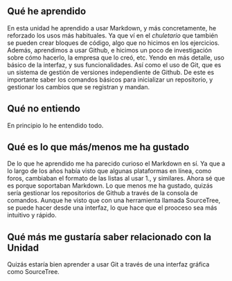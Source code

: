 ## **Qué he aprendido**
En esta unidad he aprendido a usar Markdown, y más concretamente, he reforzado los usos más habituales. Ya que ví en el _chuletario_ que también se pueden crear bloques de código, algo que no hicimos en los ejercicios. Además, aprendimos a usar Github, e hicimos un poco de investigación sobre cómo hacerlo, la empresa que lo creó, etc. Yendo en más detalle, uso básico de la interfaz, y sus funcionalidades. Así como el uso de Git, que es un sistema de gestión de versiones independiente de Github. De este es importante saber los comandos básicos para inicializar un repositorio, y gestionar los cambios que se registran y mandan.

## **Qué no entiendo**
En principio lo he entendido todo.

## **Qué es lo que más/menos me ha gustado**
De lo que he aprendido me ha parecido curioso el Markdown en sí. Ya que a lo largo de los años había visto que algunas plataformas en línea, como foros, cambiaban el formato de las listas al usar 1., y similares. Ahora sé que es porque soportaban Markdown.
Lo que menos me ha gustado, quizás sería gestionar los repositorios de Github a través de la consola de comandos. Aunque he visto que con una herramienta llamada SourceTree, se puede hacer desde una interfaz, lo que hace que el prooceso sea más intuitivo y rápido.

## **Qué más me gustaría saber relacionado con la Unidad**
Quizás estaría bien aprender a usar Git a través de una interfaz gráfica como SourceTree. 
